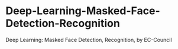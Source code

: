 # Deep-Learning-Masked-Face-Detection-Recognition
Deep Learning: Masked Face Detection, Recognition, by EC-Council
